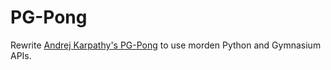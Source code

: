 # PG-Pong
Rewrite [Andrej Karpathy's PG-Pong](https://gist.github.com/karpathy/a4166c7fe253700972fcbc77e4ea32c5) to use morden Python and Gymnasium APIs.